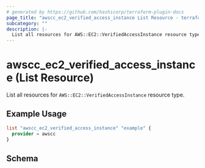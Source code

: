 ```yaml
---
# generated by https://github.com/hashicorp/terraform-plugin-docs
page_title: "awscc_ec2_verified_access_instance List Resource - terraform-provider-awscc"
subcategory: ""
description: |-
  List all resources for AWS::EC2::VerifiedAccessInstance resource type.
---
```


# awscc_ec2_verified_access_instance (List Resource)

List all resources for `AWS::EC2::VerifiedAccessInstance` resource type.

## Example Usage

```terraform
list "awscc_ec2_verified_access_instance" "example" {
  provider = awscc
}
```

<!-- schema generated by tfplugindocs -->
## Schema
